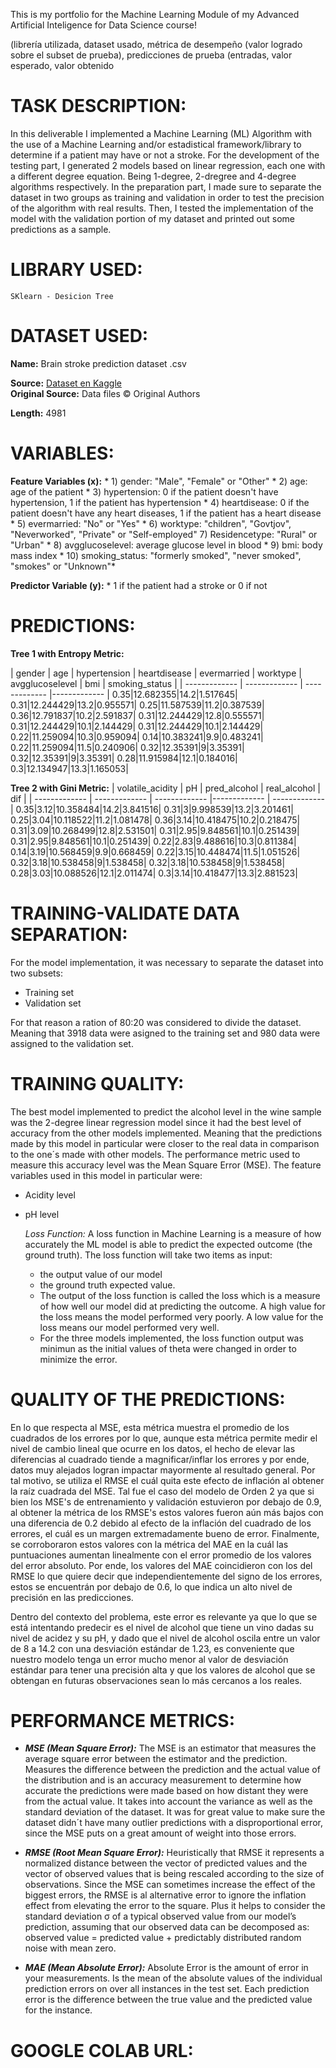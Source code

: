 This is my portfolio for the Machine Learning Module of my Advanced Artificial Inteligence for Data Science course!

(librería utilizada, dataset usado, métrica de desempeño (valor logrado sobre el subset de prueba), predicciones de prueba (entradas, valor esperado, valor obtenido

# TASK DESCRIPTION:

In this deliverable I implemented a Machine Learning (ML) Algorithm with the use of a Machine Learning and/or estadistical framework/library to determine if a patient may have or not a stroke. For the development of the testing part, I generated 2  models based on linear regression, each one with a different degree equation. Being 1-degree, 2-dregree and 4-degree algorithms respectively. In the preparation part, I made sure to separate the dataset in two groups as training and validation in order to test the precision of the  algorithm with real results. Then, I tested the implementation of the model with the validation portion of my dataset and printed out some predictions as a sample. 

# LIBRARY USED:
	SKlearn - Desicion Tree

# DATASET USED: 

  **Name:** Brain stroke prediction dataset 
  	.csv
  
  **Source:** [Dataset en Kaggle](https://www.kaggle.com/datasets/fedesoriano/stroke-prediction-dataset)  
  **Original Source:** Data files © Original Authors
   
  **Length:** 4981

# VARIABLES:

  **Feature Variables (x):**
          * 1) gender: "Male", "Female" or "Other"
	  * 2) age: age of the patient
	  * 3) hypertension: 0 if the patient doesn't have hypertension, 1 if the patient has hypertension
          * 4) heartdisease: 0 if the patient doesn't have any heart diseases, 1 if the patient has a heart disease 
	  * 5) evermarried: "No" or "Yes"
	  * 6) worktype: "children", "Govtjov", "Neverworked", "Private" or "Self-employed" 7) Residencetype: "Rural" or "Urban"
          * 8) avgglucoselevel: average glucose level in blood
          * 9) bmi: body mass index
          * 10) smoking_status: "formerly smoked", "never smoked", "smokes" or "Unknown"*

  **Predictor Variable (y):**
          * 1 if the patient had a stroke or 0 if not

# PREDICTIONS:

**Tree 1 with Entropy Metric:**

| gender | age | hypertension | heartdisease | evermarried | worktype | avgglucoselevel | bmi | smoking_status |
| ------------- | ------------- | ------------- |------------- |
0.35|12.682355|14.2|1.517645|
0.31|12.244429|13.2|0.955571|
0.25|11.587539|11.2|0.387539|
0.36|12.791837|10.2|2.591837|
0.31|12.244429|12.8|0.555571|
0.31|12.244429|10.1|2.144429|
0.31|12.244429|10.1|2.144429|
0.22|11.259094|10.3|0.959094|
0.14|10.383241|9.9|0.483241|
0.22|11.259094|11.5|0.240906|
0.32|12.35391|9|3.35391|
0.32|12.35391|9|3.35391|
0.28|11.915984|12.1|0.184016|
0.3|12.134947|13.3|1.165053|

**Tree 2 with Gini Metric:**
| volatile_acidity | pH | pred_alcohol | real_alcohol | dif |
| ------------- | ------------- | ------------- |------------- | ------------- |
0.35|3.12|10.358484|14.2|3.841516|
0.31|3|9.998539|13.2|3.201461|
0.25|3.04|10.118522|11.2|1.081478|
0.36|3.14|10.418475|10.2|0.218475|
0.31|3.09|10.268499|12.8|2.531501|
0.31|2.95|9.848561|10.1|0.251439|
0.31|2.95|9.848561|10.1|0.251439|
0.22|2.83|9.488616|10.3|0.811384|
0.14|3.19|10.568459|9.9|0.668459|
0.22|3.15|10.448474|11.5|1.051526|
0.32|3.18|10.538458|9|1.538458|
0.32|3.18|10.538458|9|1.538458|
0.28|3.03|10.088526|12.1|2.011474|
0.3|3.14|10.418477|13.3|2.881523|

# TRAINING-VALIDATE DATA SEPARATION:

  For the model implementation, it was necessary to separate the dataset into two subsets:

  * Training set
  * Validation set
      
   For that reason a ration of 80:20 was considered to divide the dataset. Meaning that 3918 data were asigned to the training set 
   and 980 data were assigned to the validation set.

# TRAINING QUALITY:

The best model implemented to predict the alcohol level in the wine sample was the 2-degree linear regression model since it had the best level of accuracy
from the other models implemented. Meaning that the predictions made by this model in particular were closer to the real data in comparison to the one´s made
with other models. The performance metric used to measure this accuracy level was the Mean Square Error (MSE). The feature variables used in this model in particular 
were:

* Acidity level
* pH level

  *Loss Function:*
  A loss function in Machine Learning is a measure of how accurately the  ML model is able to predict the expected outcome (the ground truth). 
  The loss function will take two items as input: 
  * the output value of our model 
  * the ground truth expected value. 
  * The output of the loss function is called the loss which is a measure of how well our model did at predicting the outcome. A high value for the loss means the model performed very poorly. A low value for the loss means our model performed very well.
  *  For the three models implemented, the loss function output was minimun as the initial values of theta were changed in order to minimize the error. 
  
# QUALITY OF THE PREDICTIONS:

En lo que respecta al MSE, esta métrica muestra el promedio de los cuadrados de los errores por lo que, aunque esta métrica permite medir el nivel de cambio lineal 
que ocurre en los datos, el hecho de elevar las diferencias al cuadrado tiende a magnificar/inflar los errores y por ende, datos muy alejados logran impactar 
mayormente al resultado general. Por tal motivo, se utiliza el RMSE el cuál quita este efecto de inflación al obtener la raíz cuadrada del MSE. Tal fue el caso del 
modelo de Orden 2 ya que si bien los MSE's de entrenamiento y validación estuvieron por debajo de 0.9, al obtener la métrica de los RMSE's estos valores fueron aún 
más bajos con una diferencia de 0.2 debido al efecto de la inflación del cuadrado de los errores, el cuál es un margen extremadamente bueno de error. Finalmente, se 
corroboraron estos valores con la métrica del MAE en la cuál las puntuaciones aumentan linealmente con el error promedio de los valores del error absoluto. Por ende, 
los valores del MAE coincidieron con los del RMSE lo que quiere decir que independientemente del signo de los errores, estos se encuentrán por debajo de 0.6, 
lo que indica un alto nivel de precisión en las predicciones. 

Dentro del contexto del problema, este error es relevante ya que lo que se está intentando predecir es el nivel de alcohol que tiene un vino dadas su nivel de 
acidez y su pH, y dado que el nivel de alcohol oscila entre un valor de 8 a 14.2 con una desviación estándar de 1.23, es conveniente que nuestro modelo tenga un 
error mucho menor al valor de desviación estándar para tener una precisión alta y que los valores de alcohol que se obtengan en futuras observaciones sean lo más 
cercanos a los reales.

# PERFORMANCE METRICS:
  * ***MSE (Mean Square Error):***
  The MSE is an estimator that measures the average square error between the estimator and the prediction.
  Measures the difference between the prediction and the actual value of the distribution and is an accuracy measurement to
  determine how accurate the predictions were made based on how distant they were from the actual value. It takes into account the
  variance as well as the standard deviation of the dataset. It was for great value to make sure the dataset didn´t have many outlier predictions with
  a disproportional error, since the MSE puts on a great amount of weight into those errors.
  
  * ***RMSE (Root Mean Square Error):***
    Heuristically that RMSE it represents a normalized distance between the vector of predicted values and the vector of observed values that is being rescaled
    according to the size of observations. Since the MSE can sometimes increase the effect of the biggest errors, the RMSE is al alternative error to ignore the
    inflation effect from elevating the error to the square. Plus it helps to consider the standard deviation σ of a typical observed value from our model’s prediction, assuming that our observed data can be decomposed as:
    observed value = predicted value + predictably distributed random noise with mean zero.
    
  * ***MAE (Mean Absolute Error):***
    Absolute Error is the amount of error in your measurements. Is the mean of the absolute values of the individual prediction errors on over all instances in the test set. Each prediction error is the difference between the true value and the predicted value for the instance.

# GOOGLE COLAB URL:
